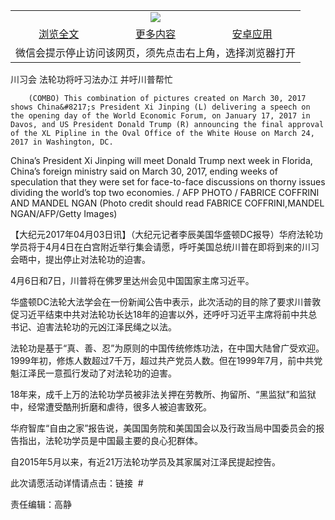 

<table>
  <tr>
    <td align="center" colspan="3">
      <a href="https://github.com/ogate/ogate/blob/master/README.md"><img src="https://cloud.githubusercontent.com/assets/11880933/13434984/f430fae2-e012-11e5-814f-c2df1e82b247.jpg"/></a>
    </td>
  </tr>
  <tr>
    <td align="center">
      <a href="https://s3.ap-south-1.amazonaws.com/ogatem/oGate.htm?c815913&from=oNote">浏览全文</a>
    </td>
    <td align="center">
      <a href="https://s3.ap-south-1.amazonaws.com/ogatem/oGate.htm?from=oNote">更多内容</a>
    </td>
    <td align="center">
      <a href="https://raw.githubusercontent.com/ogate/up/master/ogate.apk">安卓应用</a>
    </td>
  </tr>
  <tr>
    <td align="center" colspan="3">
      微信会提示停止访问该网页，须先点击右上角，选择浏览器打开
    </td>
  </tr>
</table>    



川习会 法轮功将吁习法办江 并吁川普帮忙






        (COMBO) This combination of pictures created on March 30, 2017 shows China&#8217;s President Xi Jinping (L) delivering a speech on the opening day of the World Economic Forum, on January 17, 2017 in Davos, and US President Donald Trump (R) announcing the final approval of the XL Pipline in the Oval Office of the White House on March 24, 2017 in Washington, DC.


China&#8217;s President Xi Jinping will meet Donald Trump next week in Florida, China&#8217;s foreign ministry said on March 30, 2017, ending weeks of speculation that they were set for face-to-face discussions on thorny issues dividing the world&#8217;s top two economies.  / AFP PHOTO / FABRICE COFFRINI AND MANDEL NGAN        (Photo credit should read FABRICE COFFRINI,MANDEL NGAN/AFP/Getty Images)




【大纪元2017年04月03日讯】（大纪元记者李辰美国华盛顿DC报导）华府法轮功学员将于4月4日在白宫附近举行集会请愿，呼吁美国总统川普在即将到来的川习会晤中，提出停止对法轮功的迫害。


4月6日和7日，川普将在佛罗里达州会见中国国家主席习近平。


华盛顿DC法轮大法学会在一份新闻公告中表示，此次活动的目的除了要求川普敦促习近平结束中共对法轮功长达18年的迫害以外，还呼吁习近平主席将前中共总书记、迫害法轮功的元凶江泽民绳之以法。


法轮功是基于“真、善、忍”为原则的中国传统修炼功法，在中国大陆曾广受欢迎。1999年初，修炼人数超过7千万，超过共产党员人数。但在1999年7月，前中共党魁江泽民一意孤行发动了对法轮功的迫害。


18年来，成千上万的法轮功学员被非法关押在劳教所、拘留所、“黑监狱”和监狱中，经常遭受酷刑折磨和虐待，很多人被迫害致死。


华府智库“自由之家”报告说，美国国务院和美国国会以及行政当局中国委员会的报告指出，法轮功学员是中国最主要的良心犯群体。


自2015年5月以来，有近21万法轮功学员及其家属对江泽民提起控告。


此次请愿活动详情请点击：链接  #


责任编辑：高静



